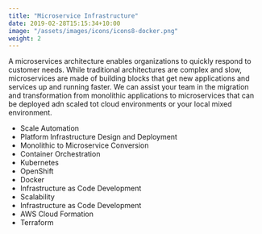```yaml
---
title: "Microservice Infrastructure"
date: 2019-02-28T15:15:34+10:00
image: "/assets/images/icons/icons8-docker.png"
weight: 2
---
```


A microservices architecture enables organizations to quickly respond to customer needs. While traditional architectures are complex and slow, microservices are made of building blocks that get new applications and services up and running faster.
We can assist your team in the migration and transformation from monolithic applications to microservices that can be deployed adn scaled tot cloud environments or your local mixed environment. 

* Scale Automation
* Platform Infrastructure Design and Deployment
* Monolithic to Microservice Conversion
* Container Orchestration
* Kubernetes
* OpenShift
* Docker
* Infrastructure as Code Development
* Scalability
* Infrastructure as Code Development
* AWS Cloud Formation
* Terraform
